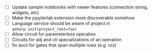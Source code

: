 - [ ] Update sample notebooks with newer features (connection string, widgets, etc)
- [ ] Make the jupyterlab extension more discoverable somehow
- [ ] Language service should be aware of project in `qsharp.init(project_root=foo)`
- [ ] Allow circuit for parameterless operation
- [ ] Circuits for adj and ctl specializations of an operation
- [ ] fix ascii for gates that span multiple rows (e.g. rzz)
